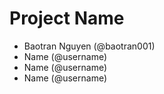# Project Name
- Baotran Nguyen (@baotran001)
- Name (@username)
- Name (@username)
- Name (@username)
